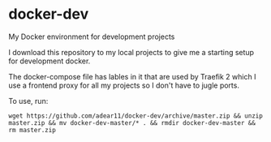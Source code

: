 # docker-dev
My Docker environment for development projects

I download this repository to my local projects to give me a starting setup for development docker.

The docker-compose file has lables in it that are used by Traefik 2 which I use a frontend proxy for all my projects so I don't have to jugle ports.

To use, run:
```angular2html
wget https://github.com/adear11/docker-dev/archive/master.zip && unzip master.zip && mv docker-dev-master/* . && rmdir docker-dev-master && rm master.zip
```